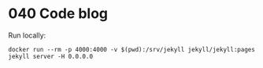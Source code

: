 # 040 Code blog

Run locally:
```
docker run --rm -p 4000:4000 -v $(pwd):/srv/jekyll jekyll/jekyll:pages jekyll server -H 0.0.0.0
```
